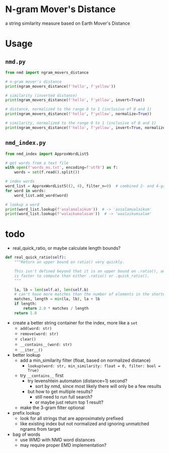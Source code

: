 #   N-gram Mover's Distance

a string similarity measure based on Earth Mover's Distance

#   Usage

##  `nmd.py`
```python
from nmd import ngram_movers_distance

# n-gram mover's distance
print(ngram_movers_distance(f'hello', f'yellow'))

# similarity (inverted distance)
print(ngram_movers_distance(f'hello', f'yellow', invert=True))

# distance, normalized to the range 0 to 1 (inclusive of 0 and 1)
print(ngram_movers_distance(f'hello', f'yellow', normalize=True))

# similarity, normalized to the range 0 to 1 (inclusive of 0 and 1)
print(ngram_movers_distance(f'hello', f'yellow', invert=True, normalize=True))
```

##  `nmd_index.py`
```python
from nmd_index import ApproxWordList5

# get words from a text file
with open(f'words_ms.txt', encoding=f'utf8') as f:
    words = set(f.read().split())

# index words
word_list = ApproxWordList5((2, 4), filter_n=0)  # combined 2- and 4-grams seem to work best
for word in words:
    word_list.add_word(word)

# lookup a word
print(word_list.lookup(f'asalamalaikum'))  # -> 'assalamualaikum'
print(word_list.lookup(f'walaikumalasam'))  # -> 'waalaikumsalam'
```

#   todo
*   real_quick_ratio, or maybe calculate length bounds?
```python
def real_quick_ratio(self):
    """Return an upper bound on ratio() very quickly.

    This isn't defined beyond that it is an upper bound on .ratio(), and
    is faster to compute than either .ratio() or .quick_ratio().
    """

    la, lb = len(self.a), len(self.b)
    # can't have more matches than the number of elements in the shorter sequence
    matches, length = min(la, lb), la + lb
    if length:
        return 2.0 * matches / length
    return 1.0
```
*   create a better string container for the index, more like a `set`
    *   `add(word: str)`
    *   `remove(word: str)`
    *   `clear()`
    *   `__contains__(word: str)`
    *   `__iter__()`
*   better lookup
    *   add a min_similarity filter (float, based on normalized distance)
        *   `lookup(word: str, min_similarity: float = 0, filter: bool = True)`
    *   try `__contains__` first
        *   try levenshtein automaton (distance=1) second?
            *   sort by nmd, since most likely there will only be a few results
        *   but how to get multiple results?
            *   still need to run full search?
            *   or maybe just return top 1 result?
    *   make the 3-gram filter optional
*   prefix lookup
    *   look for all strings that are approximately prefixed
    *   like existing index but not normalized and ignoring unmatched ngrams from target
*   bag of words
    *   use WMD with NMD word distances
    *   may require proper EMD implementation?
    
    
    